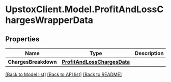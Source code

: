# UpstoxClient.Model.ProfitAndLossChargesWrapperData
## Properties

Name | Type | Description | Notes
------------ | ------------- | ------------- | -------------
**ChargesBreakdown** | [**ProfitAndLossChargesData**](ProfitAndLossChargesData.md) |  | [optional] 

[[Back to Model list]](../README.md#documentation-for-models) [[Back to API list]](../README.md#documentation-for-api-endpoints) [[Back to README]](../README.md)

